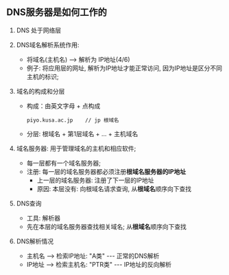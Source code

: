 ## DNS服务器是如何工作的

1. DNS 处于网络层

2. DNS域名解析系统作用:

   - 将域名(主机名) --> 解析为 IP地址(4/6)
   - 例子: 将应用层的网址, 解析为IP地址才能正常访问, 因为IP地址是区分不同主机的标识;

3. 域名的构成和分层

   - 构成：由英文字母 + 点构成

     ```
     piyo.kusa.ac.jp	// jp 根域名
     ```

   - 分层: 根域名 + 第1层域名 + ... + 主机域名

4. 域名服务器: 用于管理域名的主机和相应软件;

   - 每一层都有一个域名服务器;
   - 注册: 每一层的域名服务器都必须注册**根域名服务器的IP地址**
     - 上一层的域名服务器: 注册了下一层的IP地址
     - 原因: 本层没有: 向根域名请求查询, 从**根域名**顺序向下查找

5. DNS查询

   - 工具: 解析器
   - 先在本层的域名服务器查找相关域名; 从**根域名**顺序向下查找

6. DNS解析情况

   - 主机名 --> 检索IP地址: "A类" ---  正常的DNS解析
   - IP地址 --> 检索主机名: "PTR类" ---  IP地址的反向解析

### 